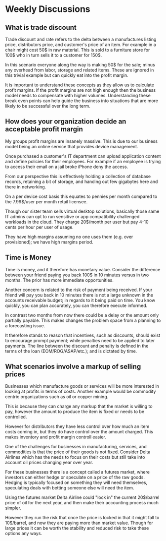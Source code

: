 # Weekly Discussions

## What is trade discount

Trade discount and rate refers to the delta between a manufactures listing price, distributors price, and customer's price of an item. For example in a chair might cost 50$ in raw material. This is sold to a furniture store for 100$ who in turn sells it to a customer for 150$.

In this scenario everyone along the way is making 50$ for the sale; minus any overhead from labor, storage and related items. These are ignored in this trivial example but can quickly eat into the profit margin. 

It is important to understand these concepts as they allow us to calculate profit margins. If the profit margins are not high enough then the business model needs to compensate with higher volumes. Understanding these break even points can help guide the business into situations that are more likely to be successful over the long term.

## How does your organization decide an acceptable profit margin

My groups profit margins are insanely massive. This is due to our business model being an online service that provides device management.

Once purchased a customer's IT department can upload application content and define policies for their employees. For example if an employee is trying to access their email on a jail broke iPhone deny the access.

From our perspective this is effectively holding a collection of database records, retaining a bit of storage, and handing out few gigabytes here and there in networking.

On a per device cost basis this equates to pennies per month compared to the 7.99$/user per month retail licensee.

Though our sister team sells virtual desktop solutions, basically those same IT admins can opt to run sensitive or app compatibility challenged  workloads in the cloud. They charge 20$/month per user but pay 4-10 cents per hour per user of usage.

They have high margins assuming no one uses them (e.g. over provisioned); we have high margins period. 

## Time is Money

Time is money, and it therefore has monetary value. Consider the difference between your friend paying you back 100$ in 10 minutes versus in two months. The prior has more immediate opportunities.

Another concern is related to the risk of payment being received. If your friend will pay you back in 10 minutes there is not a large unknown in the accounts receivable budget; in regards to it being paid on time. You know quickly, you can plan accurately, you can therefore execute informed.

In contrast two months from now there could be a delay or the amount only partially payable. This makes changes the problem space from a planning to a forecasting issue. 

It therefore stands to reason that incentives, such as discounts, should exist to encourage prompt payment; while penalties need to be applied to later payments. The line between the discount and penalty is defined in the terms of the loan (EOM/ROG/ASAP/etc.); and is dictated by time.

## What scenarios involve a markup of selling prices

Businesses which manufacture goods or services will be more interested in looking at profits in terms of costs. Another example would be commodity centric organizations such as oil or copper mining.

This is because they can charge any markup that the market is willing to pay, however the amount to produce the item is fixed or needs to be controlled.

However for distributors they have less control over how much an item costs coming in, but they do have control over the amount charged. This makes inventory and profit margin controll easier.

One of the challenges for businesses in manufacturing, services, and commodities is that the price of their goods is not fixed. Consider Delta Airlines which has the needs to focus on their costs but still take into account oil prices changing year over year.

For these businesses there is a concept called a futures market, where investors can either hedge or speculate on a price of the raw goods. Hedging is typically focused on something they will need themselves, speculating deals with betting someone else will need the item.

Using the futures market Delta Airline could "lock in" the current 20$/barrel price of oil for the next year, and then make their accounting process much simpler. 

However they run the risk that once the price is locked in that it might fall to 10$/barrel, and now they are paying more than market value. Though for large prices it can be worth the stability and reduced risk to take these options any ways.
